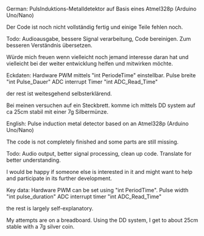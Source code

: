 German:
PulsInduktions-Metalldetektor auf Basis eines Atmel328p (Arduino Uno/Nano)

Der Code ist noch nicht vollständig fertig und einige Teile fehlen noch.

Todo: Audioausgabe, bessere Signal verarbeitung, Code bereinigen. Zum besseren Verständnis übersetzen.

Würde mich freuen wenn vielleicht noch jemand interesse daran hat und vielleicht bei der weiter entwicklung helfen und mitwirken möchte.

Eckdaten: 
Hardware PWM mittels "int PeriodeTime" einstellbar.
Pulse breite "int Pulse_Dauer"
ADC interrupt Timer "int ADC_Read_Time"

der rest ist weitesgehend selbsterklärend.

Bei meinen versuchen auf ein Steckbrett. komme ich mittels DD system auf ca 25cm stabil mit einer 7g Silbermünze.


English:
Pulse induction metal detector based on an Atmel328p (Arduino Uno/Nano)

The code is not completely finished and some parts are still missing.

Todo: Audio output, better signal processing, clean up code. Translate for better understanding.

I would be happy if someone else is interested in it and might want to help and participate in its further development.

Key data:
Hardware PWM can be set using "int PeriodTime".
Pulse width "int pulse_duration"
ADC interrupt timer "int ADC_Read_Time"

the rest is largely self-explanatory.

My attempts are on a breadboard. Using the DD system, I get to about 25cm stable with a 7g silver coin.
